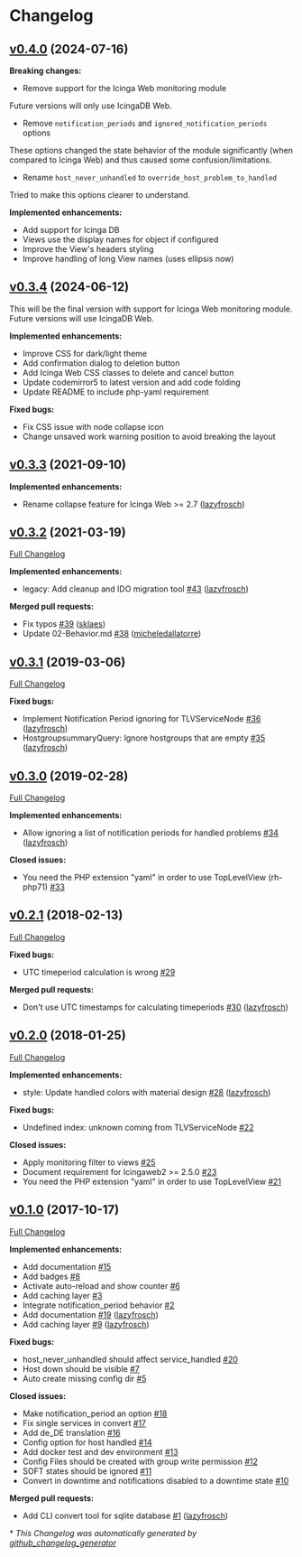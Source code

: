 # Changelog

## [v0.4.0](https://github.com/Icinga/icingaweb2-module-toplevelview/tree/v0.4.0) (2024-07-16)

**Breaking changes:**

- Remove support for the Icinga Web monitoring module

Future versions will only use IcingaDB Web.

- Remove `notification_periods` and `ignored_notification_periods` options

These options changed the state behavior of the module significantly (when compared to Icinga Web)
and thus caused some confusion/limitations.

- Rename `host_never_unhandled` to `override_host_problem_to_handled`

Tried to make this options clearer to understand.

**Implemented enhancements:**

- Add support for Icinga DB
- Views use the display names for object if configured
- Improve the View's headers styling
- Improve handling of long View names (uses ellipsis now)

## [v0.3.4](https://github.com/Icinga/icingaweb2-module-toplevelview/tree/v0.3.4) (2024-06-12)

This will be the final version with support for
Icinga Web monitoring module. Future versions will use IcingaDB Web.

**Implemented enhancements:**

- Improve CSS for dark/light theme
- Add confirmation dialog to deletion button
- Add Icinga Web CSS classes to delete and cancel button
- Update codemirror5 to latest version and add code folding
- Update README to include php-yaml requirement

**Fixed bugs:**

- Fix CSS issue with node collapse icon
- Change unsaved work warning position to avoid breaking the layout

## [v0.3.3](https://github.com/Icinga/icingaweb2-module-toplevelview/tree/v0.3.3) (2021-09-10)

**Implemented enhancements:**

- Rename collapse feature for Icinga Web >= 2.7 ([lazyfrosch](https://github.com/lazyfrosch))

## [v0.3.2](https://github.com/Icinga/icingaweb2-module-toplevelview/tree/v0.3.2) (2021-03-19)

[Full Changelog](https://github.com/Icinga/icingaweb2-module-toplevelview/compare/v0.3.1...v0.3.2)

**Implemented enhancements:**

- legacy: Add cleanup and IDO migration tool [\#43](https://github.com/Icinga/icingaweb2-module-toplevelview/pull/43) ([lazyfrosch](https://github.com/lazyfrosch))

**Merged pull requests:**

- Fix typos [\#39](https://github.com/Icinga/icingaweb2-module-toplevelview/pull/39) ([sklaes](https://github.com/sklaes))
- Update 02-Behavior.md [\#38](https://github.com/Icinga/icingaweb2-module-toplevelview/pull/38) ([micheledallatorre](https://github.com/micheledallatorre))

## [v0.3.1](https://github.com/Icinga/icingaweb2-module-toplevelview/tree/v0.3.1) (2019-03-06)

[Full Changelog](https://github.com/Icinga/icingaweb2-module-toplevelview/compare/v0.3.0...v0.3.1)

**Fixed bugs:**

- Implement Notification Period ignoring for TLVServiceNode [\#36](https://github.com/Icinga/icingaweb2-module-toplevelview/pull/36) ([lazyfrosch](https://github.com/lazyfrosch))
- HostgroupsummaryQuery: Ignore hostgroups that are empty [\#35](https://github.com/Icinga/icingaweb2-module-toplevelview/pull/35) ([lazyfrosch](https://github.com/lazyfrosch))

## [v0.3.0](https://github.com/Icinga/icingaweb2-module-toplevelview/tree/v0.3.0) (2019-02-28)

[Full Changelog](https://github.com/Icinga/icingaweb2-module-toplevelview/compare/v0.2.1...v0.3.0)

**Implemented enhancements:**

- Allow ignoring a list of notification periods for handled problems [\#34](https://github.com/Icinga/icingaweb2-module-toplevelview/pull/34) ([lazyfrosch](https://github.com/lazyfrosch))

**Closed issues:**

- You need the PHP extension "yaml" in order to use TopLevelView \(rh-php71\) [\#33](https://github.com/Icinga/icingaweb2-module-toplevelview/issues/33)

## [v0.2.1](https://github.com/Icinga/icingaweb2-module-toplevelview/tree/v0.2.1) (2018-02-13)

[Full Changelog](https://github.com/Icinga/icingaweb2-module-toplevelview/compare/v0.2.0...v0.2.1)

**Fixed bugs:**

- UTC timeperiod calculation is wrong [\#29](https://github.com/Icinga/icingaweb2-module-toplevelview/issues/29)

**Merged pull requests:**

- Don't use UTC timestamps for calculating timeperiods [\#30](https://github.com/Icinga/icingaweb2-module-toplevelview/pull/30) ([lazyfrosch](https://github.com/lazyfrosch))

## [v0.2.0](https://github.com/Icinga/icingaweb2-module-toplevelview/tree/v0.2.0) (2018-01-25)

[Full Changelog](https://github.com/Icinga/icingaweb2-module-toplevelview/compare/v0.1.0...v0.2.0)

**Implemented enhancements:**

- style: Update handled colors with material design [\#28](https://github.com/Icinga/icingaweb2-module-toplevelview/pull/28) ([lazyfrosch](https://github.com/lazyfrosch))

**Fixed bugs:**

- Undefined index: unknown coming from TLVServiceNode [\#22](https://github.com/Icinga/icingaweb2-module-toplevelview/issues/22)

**Closed issues:**

- Apply monitoring filter to views [\#25](https://github.com/Icinga/icingaweb2-module-toplevelview/issues/25)
- Document requirement for Icingaweb2 \>= 2.5.0 [\#23](https://github.com/Icinga/icingaweb2-module-toplevelview/issues/23)
- You need the PHP extension "yaml" in order to use TopLevelView [\#21](https://github.com/Icinga/icingaweb2-module-toplevelview/issues/21)

## [v0.1.0](https://github.com/Icinga/icingaweb2-module-toplevelview/tree/v0.1.0) (2017-10-17)

[Full Changelog](https://github.com/Icinga/icingaweb2-module-toplevelview/compare/a7bf9bee8ea768a7ba7afe7191f11f221475f1b1...v0.1.0)

**Implemented enhancements:**

- Add documentation [\#15](https://github.com/Icinga/icingaweb2-module-toplevelview/issues/15)
- Add badges [\#8](https://github.com/Icinga/icingaweb2-module-toplevelview/issues/8)
- Activate auto-reload and show counter [\#6](https://github.com/Icinga/icingaweb2-module-toplevelview/issues/6)
- Add caching layer [\#3](https://github.com/Icinga/icingaweb2-module-toplevelview/issues/3)
- Integrate notification\_period behavior [\#2](https://github.com/Icinga/icingaweb2-module-toplevelview/issues/2)
- Add documentation [\#19](https://github.com/Icinga/icingaweb2-module-toplevelview/pull/19) ([lazyfrosch](https://github.com/lazyfrosch))
- Add caching layer [\#9](https://github.com/Icinga/icingaweb2-module-toplevelview/pull/9) ([lazyfrosch](https://github.com/lazyfrosch))

**Fixed bugs:**

- host\_never\_unhandled should affect service\_handled [\#20](https://github.com/Icinga/icingaweb2-module-toplevelview/issues/20)
- Host down should be visible [\#7](https://github.com/Icinga/icingaweb2-module-toplevelview/issues/7)
- Auto create missing config dir [\#5](https://github.com/Icinga/icingaweb2-module-toplevelview/issues/5)

**Closed issues:**

- Make notification\_period an option [\#18](https://github.com/Icinga/icingaweb2-module-toplevelview/issues/18)
- Fix single services in convert [\#17](https://github.com/Icinga/icingaweb2-module-toplevelview/issues/17)
- Add de\_DE translation [\#16](https://github.com/Icinga/icingaweb2-module-toplevelview/issues/16)
- Config option for host handled [\#14](https://github.com/Icinga/icingaweb2-module-toplevelview/issues/14)
- Add docker test and dev environment [\#13](https://github.com/Icinga/icingaweb2-module-toplevelview/issues/13)
- Config Files should be created with group write permission [\#12](https://github.com/Icinga/icingaweb2-module-toplevelview/issues/12)
- SOFT states should be ignored [\#11](https://github.com/Icinga/icingaweb2-module-toplevelview/issues/11)
- Convert in downtime and notifications disabled to a downtime state [\#10](https://github.com/Icinga/icingaweb2-module-toplevelview/issues/10)

**Merged pull requests:**

- Add CLI convert tool for sqlite database [\#1](https://github.com/Icinga/icingaweb2-module-toplevelview/pull/1) ([lazyfrosch](https://github.com/lazyfrosch))



\* *This Changelog was automatically generated by [github_changelog_generator](https://github.com/github-changelog-generator/github-changelog-generator)*
